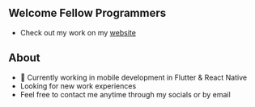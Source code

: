 ## Welcome Fellow Programmers

- Check out my work on my [website](https://braydenklemens.github.io/portfolio-website/)

## About

- 🔭 Currently working in mobile development in Flutter & React Native
- Looking for new work experiences
- Feel free to contact me anytime through my socials or by email

<!--
**BraydenKlemens/BraydenKlemens** is a ✨ _special_ ✨ repository because its `README.md` (this file) appears on your GitHub profile.

Here are some ideas to get you started:

- 🔭 I’m currently working on ...
- 🌱 I’m currently learning ...
- 👯 I’m looking to collaborate on ...
- 🤔 I’m looking for help with ...
- 💬 Ask me about ...
- 📫 How to reach me: ...
- 😄 Pronouns: ...
- ⚡ Fun fact: ...
-->
